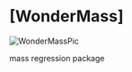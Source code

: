 # [WonderMass]
![WonderMassPic](https://s3.gifyu.com/images/ezgif-1-c79300248a93.gif)

mass regression package
